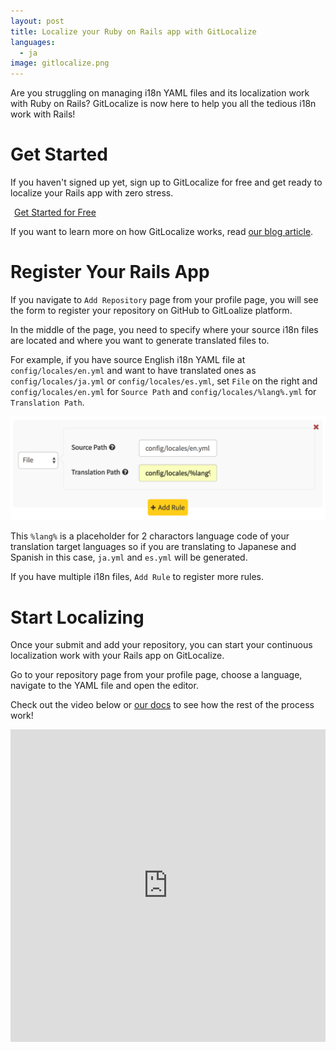```yaml
---
layout: post
title: Localize your Ruby on Rails app with GitLocalize
languages:
  - ja
image: gitlocalize.png
---
```


Are you struggling on managing i18n YAML files and its localization work with Ruby on Rails? GitLocalize is now here to help you all the tedious i18n work with Rails!

# Get Started

If you haven't signed up yet, sign up to GitLocalize for free and get ready to localize your Rails app with zero stress.

<a class="btn btn-hero" href="https://gitlocalize.com/auth/github">
  <i class="fa fa-github"></i><span style="margin-left: 6px;">Get Started for Free</span>
</a>

If you want to learn more on how GitLocalize works, read [our blog article](/posts/introducing-gitlocalize.html).

# Register Your Rails App

If you navigate to `Add Repository` page from your profile page, you will see the form to register your repository on GitHub to GitLoalize platform.

In the middle of the page, you need to specify where your source i18n files are located and where you want to generate translated files to.

For example, if you have source English i18n YAML file at `config/locales/en.yml` and want to have translated ones as `config/locales/ja.yml` or `config/locales/es.yml`, set `File` on the right and `config/locales/en.yml` for `Source Path` and `config/locales/%lang%.yml` for `Translation Path`.

![Add Rules](/img/ror/path_rule.png)

This `%lang%` is a placeholder for 2 charactors language code of your translation target languages so if you are translating to Japanese and Spanish in this case, `ja.yml` and `es.yml` will be generated.

If you have multiple i18n files, `Add Rule` to register more rules.

# Start Localizing

Once your submit and add your repository, you can start your continuous localization work with your Rails app on GitLocalize.

Go to your repository page from your profile page, choose a language, navigate to the YAML file and open the editor.

Check out the video below or [our docs](http://docs.gitlocalize.com/getting_started.html) to see how the rest of the process work!

<iframe src="https://www.youtube.com/embed/b09LDukIJiU" frameborder="0" allowfullscreen style="width: 100%; height: 500px"></iframe>
